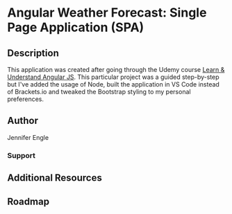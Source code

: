 # Angular Weather Forecast: Single Page Application (SPA)

## Description
This application was created after going through the Udemy course <a href="https://www.udemy.com/share/101Wqi3@7TdaCkz8YKZ8YFAFNtHZ_VrjduwpbBm_n4iD0lRFp7zxnuse9RO0O7jae9ln-NES/">Learn & Understand Angular JS</a>. This particular project was a guided step-by-step but I've added the usage of Node, built the application in VS Code instead of Brackets.io and tweaked the Bootstrap styling to my personal preferences. 

## Author
Jennifer Engle

### Support

## Additional Resources

## Roadmap